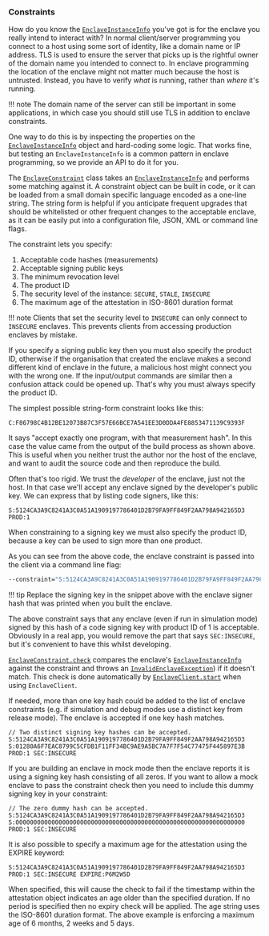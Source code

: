 ### Constraints

How do you know the [`EnclaveInstanceInfo`](api/-conclave%20-core/com.r3.conclave.common/-enclave-instance-info/index.html) you've got is for the enclave you really intend to interact with? In normal
client/server programming you connect to a host using some sort of identity, like a domain name or IP address. TLS
is used to ensure the server that picks up is the rightful owner of the domain name you intended to connect to. In
enclave programming the location of the enclave might not matter much because the host is untrusted. Instead, you have
to verify *what* is running, rather than *where* it's running.

!!! note
    The domain name of the server can still be important in some applications, in which case you should still use TLS
    in addition to enclave constraints.

One way to do this is by inspecting the properties on the [`EnclaveInstanceInfo`](api/-conclave%20-core/com.r3.conclave.common/-enclave-instance-info/index.html) object and hard-coding some logic. That
works fine, but testing an `EnclaveInstanceInfo` is a common pattern in enclave programming, so we provide an API to
do it for you.

The [`EnclaveConstraint`](api/-conclave%20-core/com.r3.conclave.common/-enclave-constraint/index.html) class takes an [`EnclaveInstanceInfo`](api/-conclave%20-core/com.r3.conclave.common/-enclave-instance-info/index.html) and
performs some matching against it. A constraint object can be built in code, or it can be loaded from a small domain
specific language encoded as a one-line string. The string form is helpful if you anticipate frequent upgrades that
should be whitelisted or other frequent changes to the acceptable enclave, as it can be easily put into a
configuration file, JSON, XML or command line flags.

The constraint lets you specify:

1. Acceptable code hashes (measurements)
2. Acceptable signing public keys
3. The minimum revocation level
4. The product ID
5. The security level of the instance: `SECURE`, `STALE`, `INSECURE`
6. The maximum age of the attestation in ISO-8601 duration format

!!! note
    Clients that set the security level to `INSECURE` can only connect to `INSECURE` enclaves. This prevents clients from accessing production enclaves by mistake.

If you specify a signing public key then you must also specify the product ID, otherwise if the organisation that
created the enclave makes a second different kind of enclave in the future, a malicious host might connect you with the
wrong one. If the input/output commands are similar then a confusion attack could be opened up. That's why you must
always specify the product ID.

The simplest possible string-form constraint looks like this:

`C:F86798C4B12BE12073B87C3F57E66BCE7A541EE3D0DDA4FE8853471139C9393F`

It says "accept exactly one program, with that measurement hash". In this case the value came from the output of the
build process as shown above. This is useful when you neither trust the author nor the host of the enclave, and want to
audit the source code and then reproduce the build.

Often that's too rigid. We trust the *developer* of the enclave, just not the host. In that case we'll accept any enclave
signed by the developer's public key. We can express that by listing code signers, like this:

`S:5124CA3A9C8241A3C0A51A1909197786401D2B79FA9FF849F2AA798A942165D3 PROD:1`

When constraining to a signing key we must also specify the product ID, because a key can be used to sign more than
one product.

As you can see from the above code, the enclave constraint is passed into the client via a command line flag:

```bash
--constraint="S:5124CA3A9C8241A3C0A51A1909197786401D2B79FA9FF849F2AA798A942165D3 PROD:1 SEC:INSECURE"
```

!!! tip
    Replace the signing key in the snippet above with the enclave signer hash that was printed when you
    built the enclave.

The above constraint says that any enclave (even if run in simulation mode) signed by this hash of a code signing key
with product ID of 1 is acceptable. Obviously in a real app, you would remove the part that says `SEC:INSECURE`, but
it's convenient to have this whilst developing.

[`EnclaveConstraint.check`](api/-conclave%20-core/com.r3.conclave.common/-enclave-constraint/check.html) compares the
enclave's [`EnclaveInstanceInfo`](api/-conclave%20-core/com.r3.conclave.common/-enclave-instance-info/index.html) against the constraint and
throws an [`InvalidEnclaveException`](api/-conclave%20-core/com.r3.conclave.common/-invalid-enclave-exception/index.html)) if it doesn't
match. This check is done automatically by
[`EnclaveClient.start`](api/-conclave%20-core/com.r3.conclave.client/-enclave-client/start.html) when using `EnclaveClient`.

If needed, more than one key hash could be added to the list of enclave constraints (e.g. if simulation and debug
modes use a distinct key from release mode). The enclave is accepted if one key hash matches.

```
// Two distinct signing key hashes can be accepted.
S:5124CA3A9C8241A3C0A51A1909197786401D2B79FA9FF849F2AA798A942165D3 S:01280A6F7EAC8799C5CFDB1F11FF34BC9AE9A5BC7A7F7F54C77475F445897E3B PROD:1 SEC:INSECURE
```

If you are building an enclave in mock mode then the enclave reports it is using a signing key hash consisting of
all zeros. If you want to allow a mock enclave to pass the constraint check then you need to include this dummy
signing key in your constraint:

```
// The zero dummy hash can be accepted.
S:5124CA3A9C8241A3C0A51A1909197786401D2B79FA9FF849F2AA798A942165D3 S:0000000000000000000000000000000000000000000000000000000000000000 PROD:1 SEC:INSECURE
```

It is also possible to specify a maximum age for the attestation using the EXPIRE keyword:

```
S:5124CA3A9C8241A3C0A51A1909197786401D2B79FA9FF849F2AA798A942165D3 PROD:1 SEC:INSECURE EXPIRE:P6M2W5D
```

When specified, this will cause the check to fail if the timestamp within the attestation object indicates an
age older than the specified duration. If no period is specified then no expiry check will be applied. The age string
uses the ISO-8601 duration format. The above example is enforcing a maximum age of 6 months, 2 weeks and 5 days.